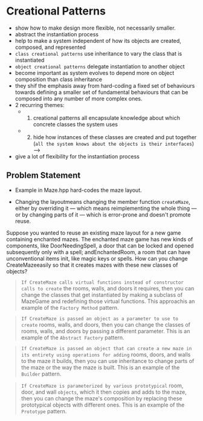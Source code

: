 # Creational Patterns

- show how to make design more flexible, not necessarily smaller.
- abstract the instantiation process
- help to make a system independent of how its objects are created, composed, and represented
- `class creational patterns` use inheritance to vary the class that is instantiated
- `object creational patterns` delegate instantiation to another object
- become important as system evolves to depend more on object composition than class inheritance
- they shif the emphasis away from hard-coding a fixed set of behaviours towards defining a smaller set of fundamental behaviours that can be composed into any number of more complex ones. 
- 2 recurring themes:
    - 1) creational patterns all encapsulate knowledge about which concrete classes the system uses
    - 2) hide how instances of these classes are created and put together (`all the system knows about the objects is their interfaces`) -->
- give a lot of flexibility for the instantiation process

## Problem Statement 

- Example in Maze.hpp hard-codes the maze layout. 

- Changing the layoutmeans changing the member function `createMaze`, either by overriding it — which means reimplementing the whole thing — or by changing parts of it — which is error-prone and doesn't promote reuse.

Suppose you wanted to reuse an existing maze layout for a new game containing enchanted mazes. The enchanted maze game has new kinds of components, like DoorNeedingSpell, a door that can be locked and opened subsequently only with a spell; andEnchantedRoom, a room that can have unconventional items init, like magic keys or spells. How can you change CreateMazeeasily so that it creates mazes with these new classes of objects?

> `If CreateMaze calls virtual functions instead of constructor calls to create` the rooms, walls, and doors it requires, then you can change the classes that get instantiated by making a subclass of MazeGame and redefining those virtual functions. This approachis an example of the `Factory Method` pattern.

> `If CreateMaze is passed an object as a parameter to use to create` rooms, walls, and doors, then you can change the classes of rooms, walls, and doors by passing a different parameter. This is an example of the `Abstract Factory` pattern.

> `If CreateMaze is passed an object that can create a new maze in its entirety using operations for adding` rooms, doors, and walls to the maze it builds, then you can use inheritance to change parts of the maze or the way the maze is built. This is an example of the `Builder` pattern.

> `If CreateMaze is parameterized by various prototypical` room, door, and wall `objects`, which it then copies and adds to the maze, then you can change the maze's composition by replacing these prototypical objects with different ones. This is an example of the `Prototype` pattern.

